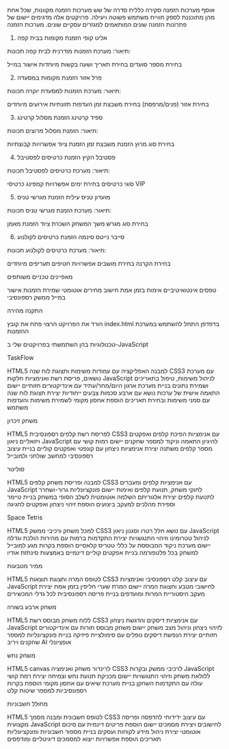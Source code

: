
אוסף מערכות הזמנה
סקירה כללית
סדרה של שש מערכות הזמנה מקוונות, שכל אחת מהן מתוכננת לספק חוויית משתמש פשוטה ויעילה. פרויקטים אלה מדגימים יישום של פתרונות הזמנה שונים המותאמים למגזרים עסקיים שונים.
מערכות הזמנה
1. אליט קופי
הזמנת מקומות בבית קפה

תיאור: מערכת הזמנות מודרנית לבית קפה
תכונות:

בחירת מספר סועדים
בחירת תאריך ושעה
בקשות מיוחדות
אישור במייל


2. פרל אזור
הזמנת מקומות במסעדה

תיאור: מערכת הזמנות למסעדת יוקרה
תכונות:

בחירת אזור (פנים/מרפסת)
בחירת משבצת זמן
העדפות תזונתיות
אירועים מיוחדים


3. ספיד קרטינג
הזמנת מסלול קרטינג

תיאור: הזמנת מסלול מרוצים
תכונות:

בחירת סוג מרוץ
הזמנת משבצת זמן
הזמנת ציוד
אפשרויות קבוצתיות

4. פסטיבל הקיץ
הזמנת כרטיסים לפסטיבל

תיאור: מערכת כרטיסים לפסטיבל
תכונות:

סוגי כרטיסים
בחירת ימים
אפשרויות קמפינג
כרטיסי VIP

5. מועדון טניס עילית
הזמנת מגרשי טניס

תיאור: מערכת הזמנת מגרשי טניס
תכונות:

בחירת סוג מגרש
משך המשחק
השכרת ציוד
הזמנת מאמן


6. סייבר נייטס סינמה
הזמנת כרטיסים לקולנוע

תיאור: מערכת כרטיסים לקולנוע
תכונות:

בחירת הקרנה
בחירת מושבים
אפשרויות חטיפים
תעריפים מיוחדים


מאפיינים טכניים משותפים

טפסים אינטואיטיביים
אימות בזמן אמת
חישוב מחירים אוטומטי
שמירת הזמנות
אישור במייל
ממשק רספונסיבי

התקנה מהירה

הורד את הפרויקט הרצוי
פתח את קובץ index.html בדפדפן
התחל להשתמש במערכת ההזמנות

טכנולוגיות בהן השתמשתי בפרויקטים שלי ב-JavaScript

TaskFlow

HTML5 למבנה האפליקציה עם עמודות משימות ותצוגת לוח שנה
CSS3 עם מערכת נושאים, פריסת רשת ואנימציות חלקות
JavaScript לניהול משימות, טיפול בתאריכים ושמירת נתונים
בניית מערכת ארגון היום/מחר/עתיד עם אינדיקטורים חזותיים
יישום התאמה אישית של ערכות נושא עם ארבע סכמות צבעים ייחודיות
יצירת תצוגת לוח שנה עם סמני משימות ובחירת תאריכים
הוספת אחסון מקומי לשמירת משימות והעדפות משתמש

משחק זיכרון

HTML5 לפריסת רשת קלפים רספונסיבית
CSS3 עם אנימציות הפיכת קלפים ואפקטים ויזואליים ניאון
JavaScript להיגיון התאמה וניקוד למספר שחקנים
יישום רמות קושי עם מספר קלפים משתנה
יצירת אנימציות ניצחון עם קונפטי ואפקטים קוליים
בניית עיצוב רספונסיבי למחשב שולחני ולמובייל

סוליטר

HTML5 למבנה ופריסת משחק קלפים
CSS3 עם אנימציות קלפים ומעברים
JavaScript לחוקי משחק, תנועת קלפים ואימות
יישום פונקציונליות גרור-ושחרר לתנועת קלפים
יצירת אלגוריתם השלמה אוטומטית לשלב הסופי במשחק
בניית טיימר וספירת מהלכים למעקב ביצועים
הוספת זיהוי ניצחון ואפקטים לחגיגה

Space Tetris

HTML5 למכל משחק ורכיבי ממשק
CSS3 עם נושא חלל רטרו וסגנון ניאון
JavaScript לניהול טטרומינו וזיהוי התנגשויות
יצירת התקדמות ברמות עם מהירות הולכת וגדלה
יישום מערכת ניקוד המבוססת על כללי טטריס קלאסיים
הוספת בקרות מגע למובייל למשחק בכל פלטפורמה
בניית אפקטים קוליים דינמיים באמצעות סינתזת אודיו

ממיר מטבעות

HTML5 לטופס המרה ותצוגת תוצאות
CSS3 עם עיצוב קלט רספונסיבי ואנימציות
JavaScript לחישובי מטבע ותצוגת המרה
יישום המרת שערי חליפין בזמן אמת
יצירת מעקב היסטוריית המרות ומועדפים
בניית פריסה רספונסיבית לכל גדלי המכשירים

משחק ארבע בשורה

HTML5 ללוח משחק מבוסס רשת
CSS3 עם אנימציות דיסקים והדגשת ניצחון
JavaScript לזיהוי ניצחון וניהול מצב משחק
יישום משחק מבוסס תורות עם אינדיקטורים חזותיים
יצירת הנפשת דיסקים נופלים עם סימולציית פיזיקה
בניית פונקציונליות למספר שחקנים ויריב AI אופציונלי

משחק נחש

HTML5 canvas לרינדור משחק ואנימציה
CSS3 לרכיבי ממשק ובקרות
JavaScript ללולאת משחק וזיהוי התנגשויות
יישום מכניקת תנועת נחש וצמיחה
יצירת רמת קושי עולה עם התקדמות השחקן
בניית מערכת שיאים עם אחסון מקומי
הוספת בקרות רספונסיביות למספר שיטות קלט

מחולל חשבוניות

HTML5 לטופס חשבונית ומבנה מסמך
CSS3 עם עיצוב ידידותי להדפסה ופריסה מקצועית
JavaScript לחישובים ויצירת מסמכים
יישום הוספת פריטים דינמית עם סיכום אוטומטי
יצירת ניהול מידע לקוחות ועסקים
בניית מספור חשבוניות ופונקציונליות תאריכים
הוספת אפשרויות ייצוא למסמכים דיגיטליים ומודפסים